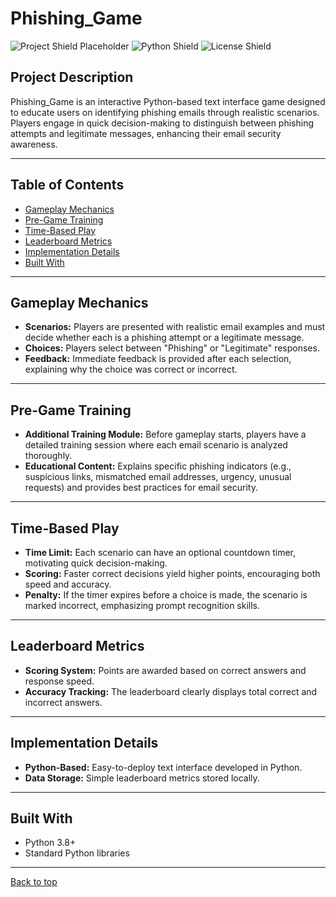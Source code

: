 # Phishing_Game

![Project Shield Placeholder](https://img.shields.io/badge/status-active-brightgreen)
![Python Shield](https://img.shields.io/badge/python-3.8%2B-blue)
![License Shield](https://img.shields.io/badge/license-MIT-green)

<!-- Optional Logo -->
<!-- ![Phishing_Game Logo](path/to/logo.png) -->

## Project Description

Phishing_Game is an interactive Python-based text interface game designed to educate users on identifying phishing emails through realistic scenarios. Players engage in quick decision-making to distinguish between phishing attempts and legitimate messages, enhancing their email security awareness.

---

## Table of Contents

- [Gameplay Mechanics](#gameplay-mechanics)
- [Pre-Game Training](#pre-game-training)
- [Time-Based Play](#time-based-play)
- [Leaderboard Metrics](#leaderboard-metrics)
- [Implementation Details](#implementation-details)
- [Built With](#built-with)

---

## Gameplay Mechanics

- **Scenarios:** Players are presented with realistic email examples and must decide whether each is a phishing attempt or a legitimate message.  
- **Choices:** Players select between "Phishing" or "Legitimate" responses.  
- **Feedback:** Immediate feedback is provided after each selection, explaining why the choice was correct or incorrect.

---

## Pre-Game Training

- **Additional Training Module:** Before gameplay starts, players have a detailed training session where each email scenario is analyzed thoroughly.  
- **Educational Content:** Explains specific phishing indicators (e.g., suspicious links, mismatched email addresses, urgency, unusual requests) and provides best practices for email security.

---

## Time-Based Play

- **Time Limit:** Each scenario can have an optional countdown timer, motivating quick decision-making.  
- **Scoring:** Faster correct decisions yield higher points, encouraging both speed and accuracy.  
- **Penalty:** If the timer expires before a choice is made, the scenario is marked incorrect, emphasizing prompt recognition skills.

---

## Leaderboard Metrics

- **Scoring System:** Points are awarded based on correct answers and response speed.  
- **Accuracy Tracking:** The leaderboard clearly displays total correct and incorrect answers.

---

## Implementation Details

- **Python-Based:** Easy-to-deploy text interface developed in Python.  
- **Data Storage:** Simple leaderboard metrics stored locally.

---

## Built With

- Python 3.8+  
- Standard Python libraries

---

[Back to top](#phishing_game)